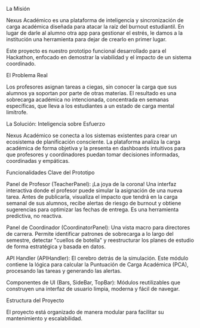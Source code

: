 

La Misión

Nexus Académico es una plataforma de inteligencia y sincronización de carga académica diseñada para atacar la raíz del burnout estudiantil. En lugar de darle al alumno otra app para gestionar el estrés, le damos a la institución una herramienta para dejar de crearlo en primer lugar.

Este proyecto es nuestro prototipo funcional desarrollado para el Hackathon, enfocado en demostrar la viabilidad y el impacto de un sistema coordinado.

El Problema Real

Los profesores asignan tareas a ciegas, sin conocer la carga que sus alumnos ya soportan por parte de otras materias. El resultado es una sobrecarga académica no intencionada, concentrada en semanas específicas, que lleva a los estudiantes a un estado de carga mental limítrofe.

La Solución: Inteligencia sobre Esfuerzo

Nexus Académico se conecta a los sistemas existentes para crear un ecosistema de planificación consciente. La plataforma analiza la carga académica de forma objetiva y la presenta en dashboards intuitivos para que profesores y coordinadores puedan tomar decisiones informadas, coordinadas y empáticas.

Funcionalidades Clave del Prototipo

Panel de Profesor (TeacherPanel): ¡La joya de la corona! Una interfaz interactiva donde el profesor puede simular la asignación de una nueva tarea. Antes de publicarla, visualiza el impacto que tendrá en la carga semanal de sus alumnos, recibe alertas de riesgo de burnout y obtiene sugerencias para optimizar las fechas de entrega. Es una herramienta predictiva, no reactiva.

Panel de Coordinador (CoordinatorPanel): Una vista macro para directores de carrera. Permite identificar patrones de sobrecarga a lo largo del semestre, detectar "cuellos de botella" y reestructurar los planes de estudio de forma estratégica y basada en datos.

API Handler (APIHandler): El cerebro detrás de la simulación. Este módulo contiene la lógica para calcular la Puntuación de Carga Académica (PCA), procesando las tareas y generando las alertas.

Componentes de UI (Bars, SideBar, TopBar): Módulos reutilizables que construyen una interfaz de usuario limpia, moderna y fácil de navegar.

Estructura del Proyecto

El proyecto está organizado de manera modular para facilitar su mantenimiento y escalabilidad.


